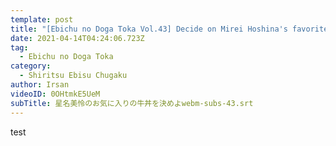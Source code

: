```yaml
---
template: post
title: "[Ebichu no Doga Toka Vol.43] Decide on Mirei Hoshina's favorite beef bowl!"
date: 2021-04-14T04:24:06.723Z
tag:
  - Ebichu no Doga Toka
category:
  - Shiritsu Ebisu Chugaku
author: Irsan
videoID: 0OHtmkE5UeM
subTitle: 星名美怜のお気に入りの牛丼を決めよwebm-subs-43.srt
---
```

test